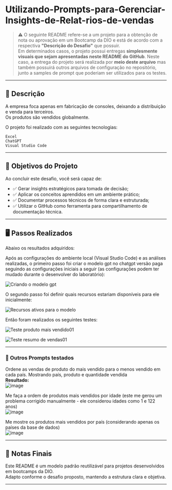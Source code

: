 # Utilizando-Prompts-para-Gerenciar-Insights-de-Relat-rios-de-vendas

> ⚠️ O seguinte README refere-se a um projeto para a obtenção de nota ou aprovação em um Bootcamp da DIO e está de acordo com a respectiva **"Descrição do Desafio"** que possuir.  
> Em determinados casos, o projeto possui entregas **simplesmente visuais que sejam apresentadas neste README do GitHub**. Neste caso, a entrega do projeto será realizada por **meio deste arquivo** mas também possuirá outros arquivos de configuração no repositório, junto a samples de prompt que poderiam ser utilizados para os testes.

---

## 📝 Descrição

A empresa foca apenas em fabricação de consoles, deixando a distribuição e venda para terceiros.  
Os produtos são vendidos globalmente.

O projeto foi realizado com as seguintes tecnologias:
```
Excel
ChatGPT
Visual Studio Code
```
---

## 🎯 Objetivos do Projeto

Ao concluir este desafio, você será capaz de:

- ✅ Gerar insights estratégicos para tomada de decisão;
- ✅ Aplicar os conceitos aprendidos em um ambiente prático;
- ✅ Documentar processos técnicos de forma clara e estruturada;
- ✅ Utilizar o GitHub como ferramenta para compartilhamento de documentação técnica.

---

## 🖥️ Passos Realizados

Abaixo os resultados adquiridos:

Após as configurações do ambiente local (Visual Studio Code) e as análises realizadas, o primeiro passo foi criar o modelo gpt no chatgpt versão paga seguindo as configurações iniciais a seguir (as configurações podem ter mudado durante o desenvolver do laboratório):

![Criando o modelo gpt](https://github.com/user-attachments/assets/13790756-76d9-463a-adbe-260097e66ab0)

O segundo passo foi definir quais recursos estariam disponíveis para ele inicialmente:

![Recursos ativos para o modelo](https://github.com/user-attachments/assets/77bbd427-17a1-427e-91ab-2fd30353904b)

Então foram realizados os seguintes testes:

![Teste produto mais vendido01](https://github.com/user-attachments/assets/f61a0b04-144c-4a8d-82ce-7be832a7a354)

![Teste resumo de vendas01](https://github.com/user-attachments/assets/7caa2d5f-e63e-416d-acf8-5515c50d82d4)

---

### 🔹 Outros Prompts testados

Ordene as vendas de produto do mais vendido para o menos vendido em cada país. Mostrando país, produto e quantidade vendida  
**Resultado:**  
![image](https://github.com/user-attachments/assets/d75cdce7-99f8-4a52-b1cb-2483261b3eba)

Me faça a ordem de produtos mais vendidos por idade (este me gerou um problema corrigido manualmente - ele considerou idades como 1 e 122 anos)  
![image](https://github.com/user-attachments/assets/c1555330-33d8-42bc-82d8-47ad19e9bedc)

Me mostre os produtos mais vendidos por país (considerando apenas os países da base de dados)  
![image](https://github.com/user-attachments/assets/4c4046d9-418e-4a67-aafc-de1936bd4207)

---

## 🧾 Notas Finais

Este README é um modelo padrão reutilizável para projetos desenvolvidos em bootcamps da DIO.  
Adapto conforme o desafio proposto, mantendo a estrutura clara e objetiva.

---
